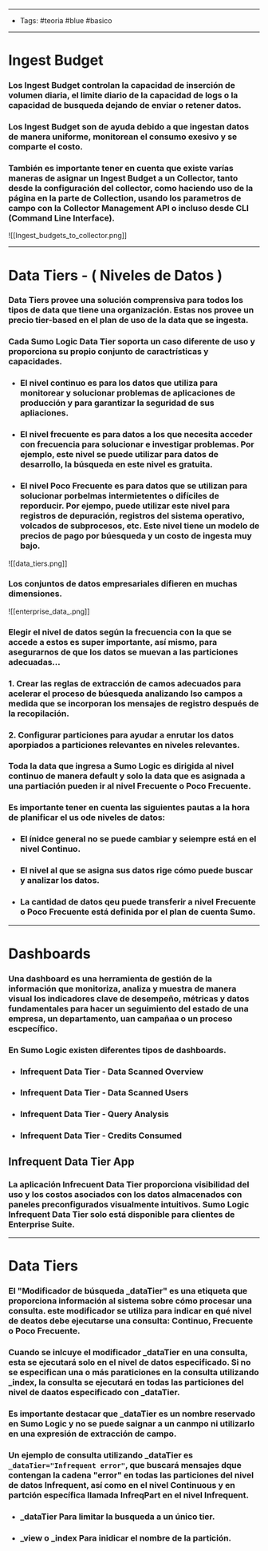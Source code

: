 ---------------------------
- Tags: #teoria #blue #basico
- -------
# Ingest Budget 
### Los **Ingest Budget** controlan la capacidad de inserción de volumen diaria, el limite diario de la capacidad de logs o la capacidad de busqueda dejando de enviar o retener datos. 

### Los **Ingest Budget** son de ayuda debido a que ingestan datos de manera uniforme, monitorean el consumo exesivo y se comparte el costo.

### También es importante tener en cuenta que existe varías maneras de asignar un **Ingest Budget** a un Collector, tanto desde la configuración del collector, como haciendo uso de la página en la parte de Collection, usando los parametros de campo con la Collector Management API o incluso desde CLI (Command Line Interface).

![[Ingest_budgets_to_collector.png]]

------
# Data Tiers - ( Niveles de Datos )

### Data Tiers provee una solución comprensiva para todos los tipos de data que tiene una organización. Estas nos provee un precio **tier-based** en el plan de uso de la data que se ingesta.
### Cada Sumo Logic Data Tier soporta un caso diferente de uso y proporciona su propio conjunto de caractrísticas y capacidades.

- ### El nivel **continuo** es para los datos que utiliza para monitorear y solucionar problemas de aplicaciones de producción y para garantizar la seguridad de sus apliaciones.
- ### El nivel **frecuente** es para datos a los que necesita acceder con frecuencia para solucionar e investigar problemas. Por ejemplo, este nivel se puede utilizar para datos de desarrollo, la búsqueda en este nivel es gratuita.
- ### El nivel **Poco Frecuente** es para datos que se utilizan para solucionar porbelmas intermietentes o difíciles de reporducir. Por ejempo, puede utilizar este nivel para registros de depuración, registros del sistema operativo, volcados de subprocesos, etc. Este nivel tiene un modelo de precios de pago por búesqueda y un costo de ingesta muy bajo.

![[data_tiers.png]]
### Los conjuntos de datos empresariales difieren en muchas dimensiones.

![[enterprise_data_.png]]
### Elegir el nivel de datos según la frecuencia con la que se accede a estos es super importante, así mismo, para asegurarnos de que los datos se muevan a las particiones adecuadas...
### **1.** Crear las reglas de extracción de camos adecuados para acelerar el proceso de búesqueda analizando lso campos a medida que se incorporan los mensajes de registro después de la recopilación.
### **2.** Configurar particiones para ayudar a enrutar los datos aporpiados a particiones relevantes en niveles relevantes.

### Toda la data que ingresa a Sumo Logic es dirigida al nivel **continuo** de manera default y solo la data que es asignada a una partiación pueden ir al nivel **Frecuente** o **Poco Frecuente**.
### Es importante tener en cuenta las siguientes pautas a la hora de planificar el us ode niveles de datos:
- ### El ínidce general no se puede cambiar y seiempre está en el nivel **Continuo**.
- ### El nivel al que se asigna sus datos rige cómo puede buscar y analizar los datos. 
- ### La cantidad de datos qeu puede transferir a nivel Frecuente o Poco Frecuente está definida por el plan de cuenta Sumo.

-----
# Dashboards
### Una **dashboard** es una herramienta de gestión de la información que monitoriza, analiza y muestra de manera visual los indicadores clave de desempeño, métricas y datos fundamentales para hacer un seguimiento del estado de una empresa, un departamento, uan campañaa o un proceso escpecífico.

### En Sumo Logic existen diferentes tipos de dashboards.

- ### **Infrequent Data Tier - Data Scanned Overview**
- ### **Infrequent Data Tier - Data Scanned Users**
- ### **Infrequent Data Tier - Query Analysis**
- ### **Infrequent Data Tier - Credits Consumed**
## Infrequent Data Tier App
### La aplicación **Infrecuent Data Tier** proporciona visibilidad del uso y los costos asociados con los datos almacenados con paneles  preconfigurados visualmente intuitivos. Sumo Logic Infrequent Data Tier solo está disponible para clientes de **Enterprise Suite**.

-----
# Data Tiers
### El "**Modificador de búsqueda \_dataTier**" es una etiqueta que proporciona información al sistema sobre cómo procesar una consulta. este modificador se utiliza para indicar en qué nivel de deatos debe ejecutarse una consulta: **Continuo**, **Frecuente** o **Poco Frecuente**.
### Cuando se inlcuye el modificador **\_dataTier** en una consulta, esta se ejecutará solo en el nivel de datos especificado. Si no se especifican una o más paraticiones en la consulta utilizando **\_index**, la consulta se ejecutará en todas las particiones del nivel de daatos especificado con **\_dataTier**. 
### Es importante destacar que **\_dataTier** es un nombre reservado en Sumo Logic y no se puede saignar a un canmpo ni utilizarlo en una expresión de extracción de campo. 
### Un ejemplo de consulta utilizando **\_dataTier** es `_dataTier="Infrequent error"`, que buscará mensajes dque contengan la cadena "error" en todas las particiones del nivel de datos **Infrequent**, así como en el nivel **Continuous** y en partción específica llamada **InfreqPart** en el nivel **Infrequent**.

- ### **\_dataTier** Para limitar la busqueda a un único tier.
- ### **\_view** o **\_index** Para inidicar el nombre de la partición. 



